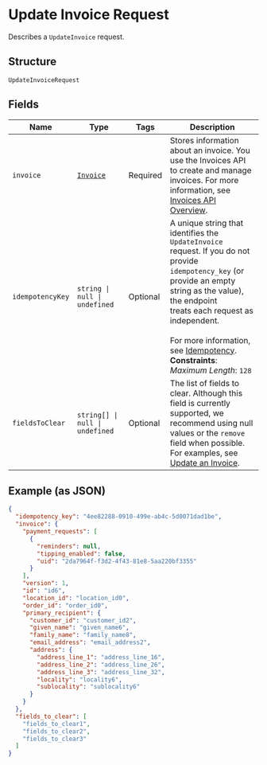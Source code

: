 <!-- Optimized: 2025-10-06 -->
<!-- RPM: 1.6.2.1.1.6.2.1_update-invoice-request_20251006 -->
<!-- Session: E2E RPM DNA Application -->
<!-- AOM: RND (Reggie & Dro) -->
<!-- COI: TECHNOLOGY -->
<!-- RPM: HIGH -->
<!-- ACTION: BUILD -->


# Update Invoice Request

Describes a `UpdateInvoice` request.

## Structure

`UpdateInvoiceRequest`

## Fields

| Name | Type | Tags | Description |
|  --- | --- | --- | --- |
| `invoice` | [`Invoice`](../../doc/models/invoice.md) | Required | Stores information about an invoice. You use the Invoices API to create and manage<br>invoices. For more information, see [Invoices API Overview](https://developer.squareup.com/docs/invoices-api/overview). |
| `idempotencyKey` | `string \| null \| undefined` | Optional | A unique string that identifies the `UpdateInvoice` request. If you do not<br>provide `idempotency_key` (or provide an empty string as the value), the endpoint<br>treats each request as independent.<br><br>For more information, see [Idempotency](https://developer.squareup.com/docs/build-basics/common-api-patterns/idempotency).<br>**Constraints**: *Maximum Length*: `128` |
| `fieldsToClear` | `string[] \| null \| undefined` | Optional | The list of fields to clear. Although this field is currently supported, we<br>recommend using null values or the `remove` field when possible. For examples, see<br>[Update an Invoice](https://developer.squareup.com/docs/invoices-api/update-invoices). |

## Example (as JSON)

```json
{
  "idempotency_key": "4ee82288-0910-499e-ab4c-5d0071dad1be",
  "invoice": {
    "payment_requests": [
      {
        "reminders": null,
        "tipping_enabled": false,
        "uid": "2da7964f-f3d2-4f43-81e8-5aa220bf3355"
      }
    ],
    "version": 1,
    "id": "id6",
    "location_id": "location_id0",
    "order_id": "order_id0",
    "primary_recipient": {
      "customer_id": "customer_id2",
      "given_name": "given_name6",
      "family_name": "family_name8",
      "email_address": "email_address2",
      "address": {
        "address_line_1": "address_line_16",
        "address_line_2": "address_line_26",
        "address_line_3": "address_line_32",
        "locality": "locality6",
        "sublocality": "sublocality6"
      }
    }
  },
  "fields_to_clear": [
    "fields_to_clear1",
    "fields_to_clear2",
    "fields_to_clear3"
  ]
}
```
